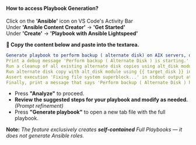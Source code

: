 #### **How to access Playbook Generation?**  
Click on the **'Ansible'** icon on VS Code's Activity Bar  
Under **'Ansible Content Creator'** -> **'Get Started'**  
Under **'Create'** -> **'Playbook with Ansible Lightspeed'**

**🎯 Copy the content below and paste into the textarea.**

```yaml
Generate playbook to perform backup ( alternate disk) on AIX servers, disable facts and them perform the following tasks:
Print a debug message 'Perform backup ( Alternate Disk ) is starting.'
Run a cleanup of all existing alternate disk copies using alt_disk module with the clean action with force and register the output
Run alternate disk copy with alt_disk module using {{ target_disk }} in targets and copy action
Assert execution 'Fixing file system superblock...' in stdout output at previous task
Finally, print a message that says 'Perform backup ( Alternate Disk ) has been successfully completed.'
```

- Press **"Analyze"** to proceed.
- **Review the suggested steps for your playbook and modify as needed.** _(Prompt refinement)_
- Press **"Generate playbook"** to open a new tab file with the full playbook.

**Note:** _The feature exclusively creates **self-contained** Full Playbooks — it does not generate Ansible roles._
